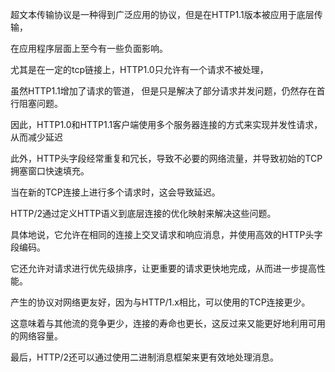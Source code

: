超文本传输协议是一种得到广泛应用的协议，但是在HTTP1.1版本被应用于底层传输，

在应用程序层面上至今有一些负面影响。

尤其是在一定的tcp链接上，HTTP1.0只允许有一个请求不被处理，

虽然HTTP1.1增加了请求的管道，
但是只是解决了部分请求并发问题，仍然存在首行阻塞问题。

因此，HTTP1.0和HTTP1.1客户端使用多个服务器连接的方式来实现并发性请求，从而减少延迟

此外，HTTP头字段经常重复和冗长，导致不必要的网络流量，并导致初始的TCP拥塞窗口快速填充。

当在新的TCP连接上进行多个请求时，这会导致延迟。

HTTP/2通过定义HTTP语义到底层连接的优化映射来解决这些问题。

具体地说，它允许在相同的连接上交叉请求和响应消息，并使用高效的HTTP头字段编码。

它还允许对请求进行优先级排序，让更重要的请求更快地完成，从而进一步提高性能。

产生的协议对网络更友好，因为与HTTP/1.x相比，可以使用的TCP连接更少。

这意味着与其他流的竞争更少，连接的寿命也更长，这反过来又能更好地利用可用的网络容量。

最后，HTTP/2还可以通过使用二进制消息框架来更有效地处理消息。
